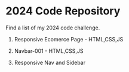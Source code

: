 # 2024 Code Repository

Find a list of my 2024 code challenge.

1. Responsive  Ecomerce Page - HTML,CSS,JS

2. Navbar-001 - HTML,CSS,JS

3. Responsive Nav and Sidebar

